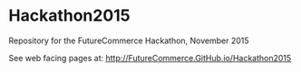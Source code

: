 # Hackathon2015
Repository for the FutureCommerce Hackathon, November 2015


See web facing pages at: http://FutureCommerce.GitHub.io/Hackathon2015
